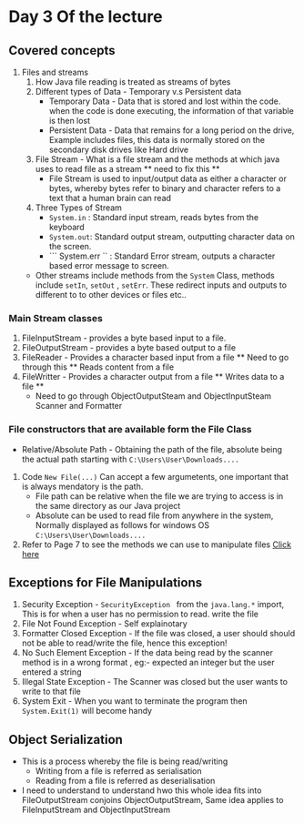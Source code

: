 # Day 3 Of the lecture
## Covered concepts
1. Files and streams
    1. How Java file reading is treated as streams of bytes
    2. Different types of Data - Temporary v.s Persistent data
        - Temporary Data - Data that is stored and lost within the code. when the code is done executing, the information of that variable is then lost
        - Persistent Data - Data that remains for a long period on the drive, Example includes files, this data is normally stored on the secondary disk drives like Hard drive 
    3. File Stream - What is a file stream and the methods at which java uses to read file as a stream ** need to fix this **
        - File Stream is used to input/output data as either a character or bytes, whereby bytes refer to binary and character refers to a text that a human brain can read
    4. Three Types of Stream 
        -  ``` System.in ``` : Standard input stream, reads bytes from the keyboard
        -  ``` System.out ```: Standard output stream, outputting character  data on the screen.
        -  ``` System.err `` : Standard Error stream, outputs a character based error message to screen.
    - Other streams include methods from the ``` System ``` Class,  methods include ``` setIn ```, ``` setOut ``` , ``` setErr ```. These redirect inputs and outputs to different to to other devices or files etc..
### Main Stream classes
1. FileInputStream - provides a byte based input to a file.
2. FileOutputStream - provides a byte based output to a file
3. FileReader - Provides a character based input from a file ** Need to go through this ** Reads content  from a file
4. FileWritter - Provides a character output from a file ** Writes data to a file **
    - Need to go through ObjectOutputSteam and ObjectInputSteam  Scanner and Formatter
### File constructors that are available form the File Class
- Relative/Absolute Path - Obtaining the path of the file, absolute being the actual path starting with ``` C:\Users\User\Downloads.... ```
1. Code ``` New File(...) ``` Can accept a few argumetents, one important that is always mendatory is the path.
    - File path can be relative when the file we are trying to access is in the same directory as our Java project
    - Absolute can be used to read file from anywhere in the system, Normally displayed as follows for windows OS ``` C:\Users\User\Downloads.... ```
2. Refer to Page 7 to see the methods we can use to manipulate files <a href="SDN260S_2024_files_streams_object_serialization.pdf" target="_balnk">Click here </a>
## Exceptions for File Manipulations
1. Security Exception - ```SecurityException ``` from the ``` java.lang.* ``` import, This is for when a user has no permission to read. write the file
2. File Not Found Exception -  Self explainotary
3. Formatter Closed Exception - If the file was closed, a user should should not be able to read/write the file, hence this exception!
4. No Such Element Exception - If the data being read by the scanner method is in a wrong format , eg:- expected an integer but the user entered a string
5. Illegal State Exception - The Scanner was closed but the user wants to write to that file
6. System Exit - When you want to terminate the program then ``` System.Exit(1) ``` will become handy
## Object Serialization
- This is a process whereby the file is being read/writing 
    - Writing from a file is referred as serialisation
    - Reading from a file is referred as deserialisation
- I need to understand to understand hwo this whole idea fits into FileOutputStream conjoins ObjectOutputStream, Same idea applies to FileInputStream and ObjectInputStream